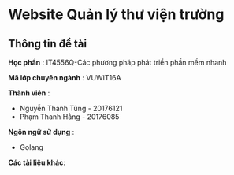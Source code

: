 # Website Quản lý thư viện trường
## Thông tin đề tài
**Học phần** : IT4556Q-Các phương pháp phát triển phần mềm nhanh

**Mã lớp chuyên ngành** : VUWIT16A

**Thành viên** :
- Nguyễn Thanh Tùng - 20176121
- Phạm Thanh Hằng - 20176085

**Ngôn ngữ sử dụng** :
- Golang

**Các tài liệu khác**:

